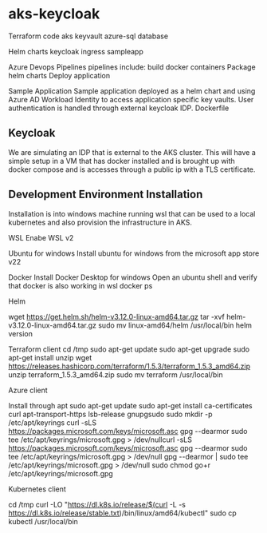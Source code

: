 # aks-keycloak

Terraform code
   aks
   keyvault
   azure-sql database
   

Helm charts
   keycloak
   ingress
   sampleapp

Azure Devops Pipelines
   pipelines include:
      build docker containers 
      Package helm charts
      Deploy application

Sample Application
   Sample application deployed as a helm chart and using Azure AD Workload Identity to access application specific key vaults.  User authentication is handled through external keycloak IDP.
   Dockerfile

Keycloak
--------

We are simulating an IDP that is external to the AKS cluster.  This will have a simple setup in a VM that has docker installed and is brought up with docker compose and is accesses through a public ip with a TLS certificate.

Development Environment Installation
------------------------------------

Installation is into windows machine running wsl that can be used to a local kubernetes and also provision the infrastructure in AKS.

WSL
Enabe WSL v2

Ubuntu for windows
Install ubuntu for windows from the microsoft app store v22

Docker
Install Docker Desktop for windows
Open an ubuntu shell and verify that docker is also working in wsl
docker ps

Helm

wget https://get.helm.sh/helm-v3.12.0-linux-amd64.tar.gz
tar -xvf  helm-v3.12.0-linux-amd64.tar.gz
sudo mv linux-amd64/helm /usr/local/bin
helm version

Terraform client
cd /tmp
sudo apt-get update 
sudo apt-get upgrade 
sudo apt-get install unzip
wget https://releases.hashicorp.com/terraform/1.5.3/terraform_1.5.3_amd64.zip
unzip terraform_1.5.3_amd64.zip
sudo mv terraform /usr/local/bin

Azure client

Install through apt
sudo apt-get update
sudo apt-get install ca-certificates curl apt-transport-https lsb-release gnupgsudo 
sudo mkdir -p /etc/apt/keyrings
curl -sLS https://packages.microsoft.com/keys/microsoft.asc gpg --dearmor sudo tee /etc/apt/keyrings/microsoft.gpg > /dev/nullcurl -sLS https://packages.microsoft.com/keys/microsoft.asc gpg --dearmor sudo tee /etc/apt/keyrings/microsoft.gpg > /dev/null
    gpg --dearmor |
    sudo tee /etc/apt/keyrings/microsoft.gpg > /dev/null
sudo chmod go+r /etc/apt/keyrings/microsoft.gpg


Kubernetes client

cd /tmp
curl -LO "https://dl.k8s.io/release/$(curl -L -s https://dl.k8s.io/release/stable.txt)/bin/linux/amd64/kubectl"
sudo cp kubectl /usr/local/bin
